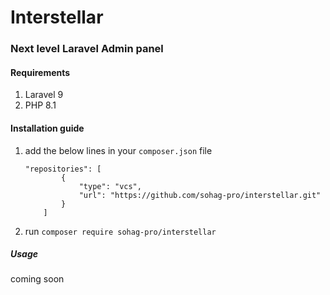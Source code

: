 # Interstellar

### Next level Laravel Admin panel

#### Requirements
1. Laravel 9
2. PHP 8.1

#### Installation guide
1. add the below lines in your `composer.json` file
    ```
    "repositories": [
            {
                "type": "vcs",
                "url": "https://github.com/sohag-pro/interstellar.git"
            }
        ]
    ```
2. run `composer require sohag-pro/interstellar`


##### Usage
coming soon